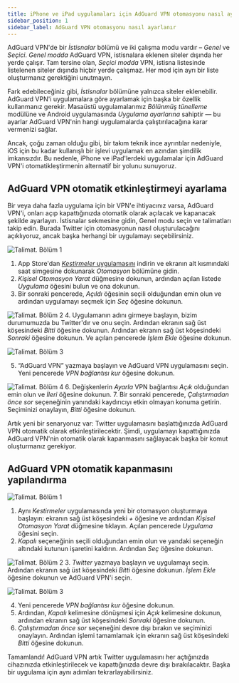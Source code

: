 ```yaml
---
title: iPhone ve iPad uygulamaları için AdGuard VPN otomasyonu nasıl ayarlanır
sidebar_position: 1
sidebar_label: AdGuard VPN otomasyonu nasıl ayarlanır
---
```


AdGuard VPN'de bir *İstisnalar* bölümü ve iki çalışma modu vardır – *Genel* ve *Seçici*. *Genel modda* AdGuard VPN, istisnalara eklenen siteler dışında her yerde çalışır. Tam tersine olan, *Seçici modda* VPN, istisna listesinde listelenen siteler dışında hiçbir yerde çalışmaz. Her mod için ayrı bir liste oluşturmanız gerektiğini unutmayın.

Fark edebileceğiniz gibi, *İstisnalar* bölümüne yalnızca siteler eklenebilir. AdGuard VPN'i uygulamalara göre ayarlamak için başka bir özellik kullanmanız gerekir. Masaüstü uygulamalarımız *Bölünmüş tünelleme* modülüne ve Android uygulamasında *Uygulama ayarlarına* sahiptir — bu ayarlar AdGuard VPN'nin hangi uygulamalarda çalıştırılacağına karar vermenizi sağlar.

Ancak, çoğu zaman olduğu gibi, bir takım teknik ince ayrıntılar nedeniyle, iOS için bu kadar kullanışlı bir işlevi uygulamak en azından şimdilik imkansızdır. Bu nedenle, iPhone ve iPad'lerdeki uygulamalar için AdGuard VPN'i otomatikleştirmenin alternatif bir yolunu sunuyoruz.

## AdGuard VPN otomatik etkinleştirmeyi ayarlama

Bir veya daha fazla uygulama için bir VPN'e ihtiyacınız varsa, AdGuard VPN'i, onları açıp kapattığınızda otomatik olarak açılacak ve kapanacak şekilde ayarlayın. İstisnalar sekmesine gidin, Genel modu seçin ve talimatları takip edin. Burada Twitter için otomasyonun nasıl oluşturulacağını açıklıyoruz, ancak başka herhangi bir uygulamayı seçebilirsiniz.

![Talimat. Bölüm 1](https://cdn.adguard.com/public/Adguard/Blog/VPNauto/vpn_on1_en.jpg)
1. App Store'dan [*Kestirmeler* uygulamasını](https://apps.apple.com/us/app/shortcuts/id915249334) indirin ve ekranın alt kısmındaki saat simgesine dokunarak *Otomasyon* bölümüne gidin.
2. *Kişisel Otomasyon Yarat* düğmesine dokunun, ardından açılan listede *Uygulama* öğesini bulun ve ona dokunun.
3. Bir sonraki pencerede, *Açıldı* öğesinin seçili olduğundan emin olun ve ardından uygulamayı seçmek için *Seç* öğesine dokunun.

![Talimat. Bölüm 2](https://cdn.adguard.com/public/Adguard/Blog/VPNauto/vpn_on2_en.jpg)
4. Uygulamanın adını girmeye başlayın, bizim durumumuzda bu Twitter'dır ve onu seçin. Ardından ekranın sağ üst köşesindeki *Bitti* öğesine dokunun. Ardından ekranın sağ üst köşesindeki *Sonraki* öğesine dokunun. Ve açılan pencerede *İşlem Ekle* öğesine dokunun.

![Talimat. Bölüm 3](https://cdn.adguard.com/public/Adguard/Blog/VPNauto/vpn_on3_en.jpg)

5. “AdGuard VPN” yazmaya başlayın ve AdGuard VPN uygulamasını seçin. Yeni pencerede *VPN bağlantısı kur* öğesine dokunun.

![Talimat. Bölüm 4](https://cdn.adguard.com/public/Adguard/Blog/VPNauto/vpn_on4_en.jpg)
6. Değişkenlerin *Ayarla* VPN bağlantısı *Açık* olduğundan emin olun ve *İleri* öğesine dokunun.
7. Bir sonraki pencerede, *Çalıştırmadan önce sor* seçeneğinin yanındaki kaydırıcıyı etkin olmayan konuma getirin. Seçiminizi onaylayın, *Bitti* öğesine dokunun.

Artık yeni bir senaryonuz var: Twitter uygulamasını başlattığınızda AdGuard VPN otomatik olarak etkinleştirilecektir. Şimdi, uygulamayı kapattığınızda AdGuard VPN'nin otomatik olarak kapanmasını sağlayacak başka bir komut oluşturmanız gerekiyor.

## AdGuard VPN otomatik kapanmasını yapılandırma

![Talimat. Bölüm 1](https://cdn.adguard.com/public/Adguard/Blog/VPNauto/vpn_off1_en.jpg)
1. Aynı *Kestirmeler* uygulamasında yeni bir otomasyon oluşturmaya başlayın: ekranın sağ üst köşesindeki *+* öğesine ve ardından *Kişisel Otomasyon Yarat* düğmesine tıklayın. Açılan pencerede *Uygulama* öğesini seçin.
2. *Kapalı* seçeneğinin seçili olduğundan emin olun ve yandaki seçeneğin altındaki kutunun işaretini kaldırın. Ardından *Seç* öğesine dokunun.

![Talimat. Bölüm 2](https://cdn.adguard.com/public/Adguard/Blog/VPNauto/vpn_off2_en.jpg)
3. *Twitter* yazmaya başlayın ve uygulamayı seçin. Ardından ekranın sağ üst köşesindeki *Bitti* öğesine dokunun. *İşlem Ekle* öğesine dokunun ve AdGuard VPN'i seçin.

![Talimat. Bölüm 3](https://cdn.adguard.com/public/Adguard/Blog/VPNauto/vpn_off3_en.jpg)

4. Yeni pencerede *VPN bağlantısı kur* öğesine dokunun.
5. Ardından, *Kapalı* kelimesine dönüşmesi için *Açık* kelimesine dokunun, ardından ekranın sağ üst köşesindeki *Sonraki* öğesine dokunun.
6. *Çalıştırmadan önce sor* seçeneğini devre dışı bırakın ve seçiminizi onaylayın. Ardından işlemi tamamlamak için ekranın sağ üst köşesindeki *Bitti* öğesine dokunun.

Tamamlandı! AdGuard VPN artık Twitter uygulamasını her açtığınızda cihazınızda etkinleştirilecek ve kapattığınızda devre dışı bırakılacaktır. Başka bir uygulama için aynı adımları tekrarlayabilirsiniz. 